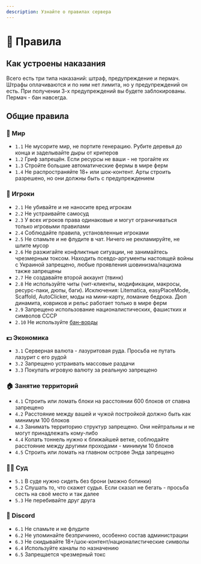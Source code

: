 ```yaml
---
description: Узнайте о правилах сервера
---
```


# 📔 Правила

## Как устроены наказания

Всего есть три типа наказаний: штраф, предупреждение и пермач. Штрафы оплачиваются и по ним нет лимита, но у предупреждений он есть. При получении 3-х предупреждений вы будете заблокированы. Пермач - бан навсегда.

## Общие правила

### 🌳 Мир

* `1.1` Не мусорите мир, не портите генерацию. Рубите деревья до конца и заделывайте дыры от криперов
* `1.2` Гриф запрещён. Если ресурсы не ваши - не трогайте их
* `1.3` Стройте большие автоматические фермы в мире ферм
* `1.4` Не распространяйте 18+ или шок-контент. Арты строить разрешено, но они должны быть с предупреждением

### 👥 Игроки

* `2.1` Не убивайте и не наносите вред игрокам
* `2.2` Не устраивайте самосуд
* `2.3` У всех игроков права одинаковые и могут ограничиваться только игровыми правилами
* `2.4` Соблюдайте правила, установленные игроками
* `2.5` Не спамьте и не флудите в чат. Ничего не рекламируйте, не шлите мусор
* `2.6` Не разжигайте конфликтные ситуации, не занимайтесь чрезмерным токсом. Находить псевдо-аргументы настоящей войны с Украиной запрещено, любые проявления шовинизма/нацизма также запрещены
* `2.7` Не создавайте второй аккаунт (твинк)
* `2.8` Не используйте читы (чит-клиенты, модификации, макросы, ресурс-паки, дюпы, баги). Исключения: Litematica, easyPlaceMode, Scaffold, AutoClicker, моды на мини-карту, ломание бедрока. Дюп динамита, ковриков и рельс работает только в мире ферм
* `2.9` Запрещено использование националистических, фашистких и символов СССР
* `2.10` Не используйте [бан-ворды](https://zabbi.ru/%D1%81%D0%BF%D0%B8%D1%81%D0%BE%D0%BA-%D0%B7%D0%B0%D0%BF%D1%80%D0%B5%D1%89%D0%B5%D0%BD%D0%BD%D1%8B%D1%85-%D1%81%D0%BB%D0%BE%D0%B2-twitch-2021/)

### 💵 Экономика

* `3.1` Серверная валюта - лазуритовая руда. Просьба не путать лазурит с его рудой
* `3.2` Запрещено устраивать массовые раздачи
* `3.3` Покупать игровую валюту за реальную запрещено

### 🏠 Занятие территорий

* `4.1` Строить или ломать блоки на расстоянии 600 блоков от спавна запрещено
* `4.2` Расстояние между вашей и чужой постройкой должно быть как минимум 100 блоков
* `4.3` Занимать территорию структур запрещено. Они нейтральны и не могут принадлежать кому-либо
* `4.4` Копать тоннель нужно к ближайшей ветке, соблюдайте расстояние между другими проходами - минимум 10 блоков
* `4.5` Строить или ломать на главном острове Энда запрещено

### 🧑‍⚖️ Суд

* `5.1` В суде нужно сидеть без брони (можно ботинки)
* `5.2` Слушать то, что скажет судья. Если сказал не бегать - просьба сесть на своё место и так далее
* `5.3` Не перебивайте друг друга

### 💬 Discord

* `6.1` Не спамьте и не флудите
* `6.2` Не упоминайте безпричинно, особенно состав администрации
* `6.3` Не скидывайте 18+/шок-контент/националистические символы
* `6.4` Используйте каналы по назначению
* `6.5` Запрещается чрезмерный токс



